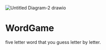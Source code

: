 ![Untitled Diagram-2 drawio](https://github.com/BenjaminBigwood/WordGame/assets/144251973/cec26fa6-3fef-44da-9588-cba843cc09f5)
# WordGame
five letter word that you guess letter by letter.
